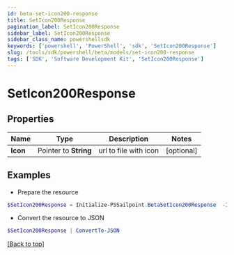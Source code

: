 ```yaml
---
id: beta-set-icon200-response
title: SetIcon200Response
pagination_label: SetIcon200Response
sidebar_label: SetIcon200Response
sidebar_class_name: powershellsdk
keywords: ['powershell', 'PowerShell', 'sdk', 'SetIcon200Response'] 
slug: /tools/sdk/powershell/beta/models/set-icon200-response
tags: ['SDK', 'Software Development Kit', 'SetIcon200Response']
---
```



# SetIcon200Response

## Properties

Name | Type | Description | Notes
------------ | ------------- | ------------- | -------------
**Icon** |  Pointer to **String** | url to file with icon | [optional] 

## Examples

- Prepare the resource
```powershell
$SetIcon200Response = Initialize-PSSailpoint.BetaSetIcon200Response  -Icon 
```

- Convert the resource to JSON
```powershell
$SetIcon200Response | ConvertTo-JSON
```


[[Back to top]](#) 

